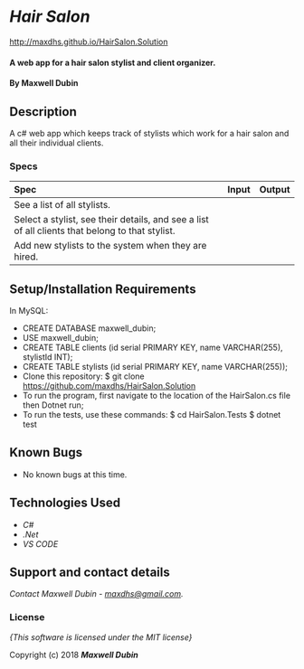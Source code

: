 # _Hair Salon_

http://maxdhs.github.io/HairSalon.Solution

#### A web app for a hair salon stylist and client organizer.

#### By **Maxwell Dubin**

## Description

A c# web app which keeps track of stylists which work for a hair salon and all their individual clients.

### Specs
| Spec | Input | Output |
| :-------------     | :------------- | :------------- |
| See a list of all stylists. | |  |
| Select a stylist, see their details, and see a list of all clients that belong to that stylist. | | |
| Add new stylists to the system when they are hired. |  |  | Add new clients to a specific stylist| |   |

## Setup/Installation Requirements

In MySQL:

* CREATE DATABASE maxwell_dubin;
* USE maxwell_dubin;
* CREATE TABLE clients (id serial PRIMARY KEY, name VARCHAR(255), stylistId INT);
* CREATE TABLE stylists (id serial PRIMARY KEY, name VARCHAR(255));
* Clone this repository: $ git clone https://github.com/maxdhs/HairSalon.Solution
* To run the program, first navigate to the location of the HairSalon.cs file then Dotnet run;
* To run the tests, use these commands: $ cd HairSalon.Tests $ dotnet test

## Known Bugs
* No known bugs at this time.

## Technologies Used

* _C#_
* _.Net_
* _VS CODE_

## Support and contact details

_Contact Maxwell Dubin - maxdhs@gmail.com._

### License

*{This software is licensed under the MIT license}*

Copyright (c) 2018 **_Maxwell Dubin_**